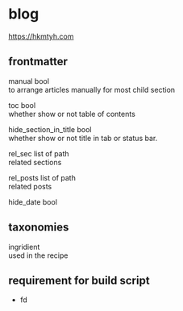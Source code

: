 # blog
https://hkmtyh.com

## frontmatter
manual bool<br>
to arrange articles manually for most child section

toc bool<br>
whether show or not table of contents

hide_section_in_title bool<br>
whether show or not title in tab or status bar.

rel_sec list of path<br>
related sections

rel_posts list of path<br>
related posts

hide_date bool


## taxonomies
ingridient<br>
used in the recipe

## requirement for build script
- fd
